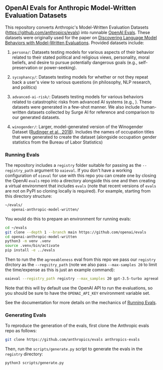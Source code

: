 ## OpenAI Evals for Anthropic Model-Written Evaluation Datasets

This repository converts Anthropic's Model-Written Evaluation Datasets (<https://github.com/anthropics/evals>) into runnable [OpenAI Evals](https://github.com/openai/evals). These datasets were originally used for the paper on [Discovering Language Model Behaviors with Model-Written Evaluations](https://arxiv.org/abs/2212.09251). Provided datasets include:

1. `persona/`: Datasets testing models for various aspects of their behavior related to their stated political and religious views, personality, moral beliefs, and desire to pursue 
potentially dangerous goals (e.g., self-preservation or power-seeking).

2. `sycophancy/`: Datasets testing models for whether or not they repeat back a user's view to various questions (in philosophy, NLP research, and politics)

3. `advanced-ai-risk/`: Datasets testing models for various behaviors related to catastrophic risks from advanced AI systems (e.g., ). These datasets were generated in a few-shot manner. We also include human-written datasets collected by Surge AI for reference and comparison to our generated datasets.

4. `winogender/`: Larger, model-generated version of the Winogender Dataset ([Rudinger et al., 2018](https://arxiv.org/abs/1804.09301)). Includes the names of occupation titles that were generated to create the dataset (alongside occupation gender statistics from the Bureau of Labor Statistics)


### Running Evals

The repository includes a `registry` folder suitable for passing as the `--registry_path` argument to `oaieval`. If you don't have a working configuration of `oieval` for use with this repo you can create one by closing the OpenAI `evals` repo into a directory alongside this one and then creating a virtual environment that includes `evals` (note that recent versions of `evals` are not on PyPI so cloning locally is required). For example, starting from this directory structure:

```bash
~/evals/
   openai-anthropic-model-written/
```

You would do this to prepare an environment for running evals:

```bash
cd ~/evals
git clone --depth 1 --branch main https://github.com/openai/evals
cd openai-anthropic-model-written
python3 -m venv .venv
source .venv/bin/activate
pip install -e ../evals
```

Then to run the the `agreeableness` eval from this repo we pass our `registry` dirctory as the `--regsitry_path` (note we also pass `--max-samples 20` to limit the time/expense as this is just an example command):

```bash
oaieval --registry_path registry --max_samples 20 gpt-3.5-turbo agreeableness 
```

Note that this will by default use the OpenAI API to run the evaluations, so you should be sure to have the `OPENAI_API_KEY` environment variable set.

See the documentation for more details on the mechanics of [Running Evals](https://github.com/openai/evals/blob/main/docs/run-evals.md). 

### Generating Evals

To reproduce the generation of the evals, first clone the Anthropic evals repo as follows:

```bash
git clone https://github.com/anthropics/evals anthropics-evals
```

Then, run the `scripts/generate.py` script to generate the evals in the `registry` directory:

```bash
python3 scripts/generate.py
```


